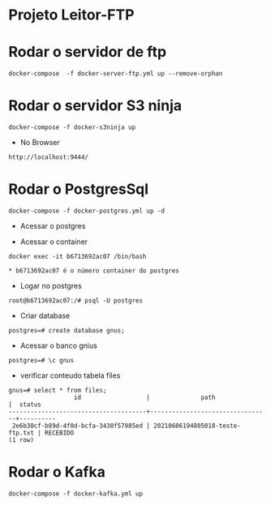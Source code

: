 # Projeto Leitor-FTP

# Rodar o servidor de ftp

```
docker-compose  -f docker-server-ftp.yml up --remove-orphan
```

# Rodar o servidor S3 ninja
```
docker-compose -f docker-s3ninja up
```

* No Browser 

```http request
http://localhost:9444/
```

# Rodar o PostgresSql
```
docker-compose -f docker-postgres.yml up -d
```

* Acessar o postgres

* Acessar o container
```
docker exec -it b6713692ac07 /bin/bash

* b6713692ac07 é o número container do postgres
```

* Logar no postgres

```
root@b6713692ac07:/# psql -U postgres
```

* Criar database

```
postgres=# create database gnus;
```

* Acessar o banco gnius
```
postgres=# \c gnus
```

* verificar conteudo tabela files

```
gnus=# select * from files;
                  id                  |              path               |  status
--------------------------------------+---------------------------------+----------
 2e6b30cf-b89d-4f0d-bcfa-3430f57985ed | 20210606194805018-teste-ftp.txt | RECEBIDO
(1 row)
```

# Rodar o Kafka
```
docker-compose -f docker-kafka.yml up
```

